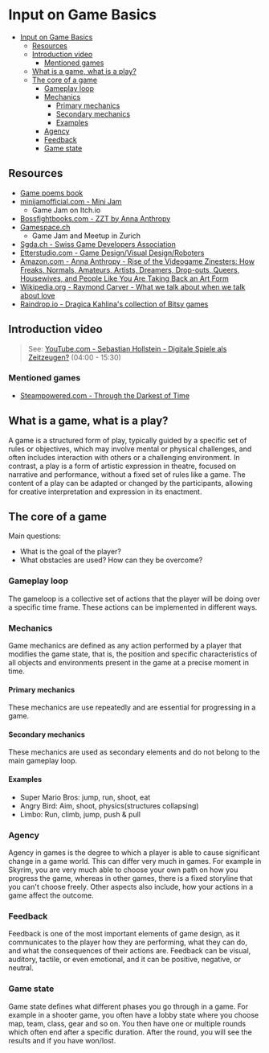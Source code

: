 # Input on Game Basics

- [Input on Game Basics](#input-on-game-basics)
  - [Resources](#resources)
  - [Introduction video](#introduction-video)
    - [Mentioned games](#mentioned-games)
  - [What is a game, what is a play?](#what-is-a-game-what-is-a-play)
  - [The core of a game](#the-core-of-a-game)
    - [Gameplay loop](#gameplay-loop)
    - [Mechanics](#mechanics)
      - [Primary mechanics](#primary-mechanics)
      - [Secondary mechanics](#secondary-mechanics)
      - [Examples](#examples)
    - [Agency](#agency)
    - [Feedback](#feedback)
    - [Game state](#game-state)


## Resources

- [Game poems book](https://www.gamepoemsbook.com/)
- [minijamofficial.com - Mini Jam](https://minijamofficial.com/)
  - Game Jam on Itch.io
- [Bossfightbooks.com - ZZT by Anna Anthropy](https://bossfightbooks.com/products/zzt-by-anna-anthropy)
- [Gamespace.ch](http://gamespace.ch/)
  - Game Jam and Meetup in Zurich
- [Sgda.ch - Swiss Game Developers Association](https://www.sgda.ch/)
- [Etterstudio.com - Game Design/Visual Design/Roboters ](https://etterstudio.com/index/)
- [Amazon.com - Anna Anthropy - Rise of the Videogame Zinesters: How Freaks, Normals, Amateurs, Artists, Dreamers, Drop-outs, Queers, Housewives, and People Like You Are Taking Back an Art Form](https://www.amazon.com/Rise-Videogame-Zinesters-Drop-outs-Housewives/dp/1609803728)
- [Wikipedia.org - Raymond Carver - What we talk about when we talk about love](https://en.wikipedia.org/wiki/What_We_Talk_About_When_We_Talk_About_Love)
- [Raindrop.io - Dragica Kahlina's collection of Bitsy games](https://raindrop.io/dkah/bitsy-games-27751566)

## Introduction video

> See: [YouTube.com - Sebastian Hollstein - Digitale Spiele als Zeitzeugen?](https://www.youtube.com/watch?v=WKzH2aWRtm0) (04:00 - 15:30)

### Mentioned games

- [Steampowered.com - Through the Darkest of Time](https://store.steampowered.com/app/1003090/Through_the_Darkest_of_Times/)

## What is a game, what is a play?

A game is a structured form of play, typically guided by a specific set of rules or objectives, which may involve mental or physical challenges, and often includes interaction with others or a challenging environment. In contrast, a play is a form of artistic expression in theatre, focused on narrative and performance, without a fixed set of rules like a game. The content of a play can be adapted or changed by the participants, allowing for creative interpretation and expression in its enactment.

## The core of a game

Main questions:
- What is the goal of the player?
- What obstacles are used? How can they be overcome?

### Gameplay loop

The gameloop is a collective set of actions that the player will be doing over a specific time frame.
These actions can be implemented in different ways.

### Mechanics

Game mechanics are defined as any action performed by a player that modifies the game state, that is, the position and specific characteristics of all objects and environments present in the game at a precise moment in time.

#### Primary mechanics

These mechanics are use repeatedly and are essential for progressing in a game.

#### Secondary mechanics

These mechanics are used as secondary elements and do not belong to the main gameplay loop.

#### Examples

- Super Mario Bros: jump, run, shoot, eat
- Angry Bird: Aim, shoot, physics(structures collapsing)
- Limbo: Run, climb, jump, push & pull

### Agency

Agency in games is the degree to which a player is able to cause significant change in a game world. This can differ very much in games. For example in Skyrim, you are very much able to choose your own path on how you progress the game, whereas in other games, there is a fixed storyline that you can't choose freely. Other aspects also include, how your actions in a game affect the outcome.

### Feedback

Feedback is one of the most important elements of game design, as it communicates to the player how they are performing, what they can do, and what the consequences of their actions are. Feedback can be visual, auditory, tactile, or even emotional, and it can be positive, negative, or neutral.

### Game state

Game state defines what different phases you go through in a game. For example in a shooter game, you often have a lobby state where you choose map, team, class, gear and so on. You then have one or multiple rounds which often end after a specific duration. After the round, you will see the results and if you have won/lost.